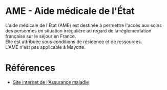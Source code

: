 # AME - Aide médicale de l'État
<!-- SPDX-License-Identifier: MPL-2.0 -->
 
 
L'aide médicale de l'État (AME) est destinée à permettre l'accès aux soins des personnes en situation irrégulière au regard de la réglementation française sur le séjour en France.  
Elle est attribuée sous conditions de résidence et de ressources.   
L'AME n'est pas applicable à Mayotte.

# Références
 
- [Site internet de l'Assurance maladie](https://www.ameli.fr/assure/droits-demarches/situations-particulieres/situation-irreguliere-ame)
